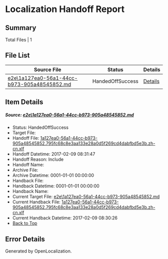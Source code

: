 # <a name='report-top'></a> Localization Handoff Report

## Summary
 Total Files | 1

## File List
 Source File | Status | Details 
 ----------- | ------ | ------- 
 [e2e\1a127ea0-56a1-44cc-b973-905a48545852.md](https://github.com/OpenLocalizationTestOrg/ol-test0/blob/e0562b1078aee2870baf8dbf0f06704f39c69b5c/e2e/1a127ea0-56a1-44cc-b973-905a48545852.md) | HandedOffSuccess | [Details](#f8f873bf9ace73e9e199ecdb831d4b7e3ab6ee6b2)

## Item Details
##### <a name='f8f873bf9ace73e9e199ecdb831d4b7e3ab6ee6b2'></a> Source: [e2e\1a127ea0-56a1-44cc-b973-905a48545852.md](https://github.com/OpenLocalizationTestOrg/ol-test0/blob/e0562b1078aee2870baf8dbf0f06704f39c69b5c/e2e/1a127ea0-56a1-44cc-b973-905a48545852.md)
* Status: HandedOffSuccess
* Target File: 
* Handoff File: [1a127ea0-56a1-44cc-b973-905a48545852.795fc68c8e3aa133e28a0d5f269cd4dabfbd5e3b.zh-cn.xlf](https://github.com/OpenLocalizationTestOrg/ol-test0-handoff/blob/6402516c9d8837abb07452e68fb1db2198afa9ca/ol-handoff/OpenLocalizationTestOrg/ol-test0-zhcn/shujia/ht/1a127ea0-56a1-44cc-b973-905a48545852.795fc68c8e3aa133e28a0d5f269cd4dabfbd5e3b.zh-cn.xlf)
* Handoff Datetime: 2017-02-09 08:31:47
* Handoff Reason: Include
* Handoff Name: 
* Archive File: 
* Archive Datetime: 0001-01-01 00:00:00
* Handback File: 
* Handback Datetime: 0001-01-01 00:00:00
* Handback Name: 
* Current Target File: [e2e\1a127ea0-56a1-44cc-b973-905a48545852.md](https://github.com/OpenLocalizationTestOrg/ol-test0-zhcn/blob/88775ee205539af862068146deaf3871ecdf76b6/e2e/1a127ea0-56a1-44cc-b973-905a48545852.md)
* Current Handback File: [1a127ea0-56a1-44cc-b973-905a48545852.795fc68c8e3aa133e28a0d5f269cd4dabfbd5e3b.zh-cn.xlf](https://github.com/OpenLocalizationTestOrg/ol-test0-handback/blob/9d6db19f35880e9c3e216cd3fc5890824a78b004/ol-handback/OpenLocalizationTestOrg/ol-test0-zhcn/shujia/ht/1a127ea0-56a1-44cc-b973-905a48545852.795fc68c8e3aa133e28a0d5f269cd4dabfbd5e3b.zh-cn.xlf)
* Current Handback Datetime: 2017-02-09 08:30:26
* [Back to Top](#report-top)


## Error Details

Generated by OpenLocalization.
